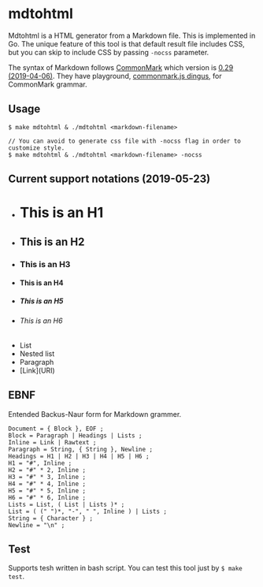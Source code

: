 # mdtohtml
Mdtohtml is a HTML generator from a Markdown file. This is implemented in Go. The unique feature of this tool is that default result file includes CSS, but you can skip to include CSS by passing `-nocss` parameter.

The syntax of Markdown follows [CommonMark](https://commonmark.org/) which version is [0.29 (2019-04-06)](https://spec.commonmark.org/). They have playground, [commonmark.js dingus](https://spec.commonmark.org/dingus/), for CommonMark grammar.

## Usage
```
$ make mdtohtml & ./mdtohtml <markdown-filename>

// You can avoid to generate css file with -nocss flag in order to customize style.
$ make mdtohtml & ./mdtohtml <markdown-filename> -nocss
```

## Current support notations (2019-05-23)
- # This is an H1
- ## This is an H2
- ### This is an H3
- #### This is an H4
- ##### This is an H5
- ###### This is an H6
- List
- Nested list
- Paragraph
- \[Link\]\(URI\)

## EBNF
Entended Backus-Naur form for Markdown grammer.
```
Document = { Block }, EOF ;
Block = Paragraph | Headings | Lists ;
Inline = Link | Rawtext ;
Paragraph = String, { String }, Newline ;
Headings = H1 | H2 | H3 | H4 | H5 | H6 ;
H1 = "#", Inline ;
H2 = "#" * 2, Inline ;
H3 = "#" * 3, Inline ;
H4 = "#" * 4, Inline ;
H5 = "#" * 5, Inline ;
H6 = "#" * 6, Inline ;
Lists = List, ( List | Lists )* ;
List = ( (" ")*, "-", " ", Inline ) | Lists ;
String = { Character } ;
Newline = "\n" ;
```

## Test
Supports tesh written in bash script. You can test this tool just by `$ make test`.


